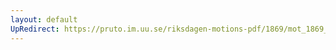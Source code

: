 ```yaml
---
layout: default
UpRedirect: https://pruto.im.uu.se/riksdagen-motions-pdf/1869/mot_1869__ak__271.pdf
---
```

